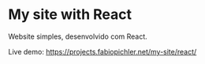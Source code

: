 # My site with React

Website simples, desenvolvido com React.

Live demo: https://projects.fabiopichler.net/my-site/react/
